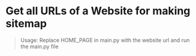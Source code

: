 # Get all URLs of a Website for making sitemap
> Usage: Replace HOME_PAGE in main.py with the website url and run the main.py file
